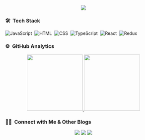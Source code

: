<div align=center>
<img src="https://github.com/gmgmgun/gmgmgun/assets/65591303/e9a0f79a-4240-4ff3-9aa4-c0d48247b661">
</div>

### 🛠 &nbsp;Tech Stack

![JavaScript](https://img.shields.io/badge/-JavaScript-05122A?style=flat&logo=javascript)&nbsp;
![HTML](https://img.shields.io/badge/-HTML-05122A?style=flat&logo=HTML5)&nbsp;
![CSS](https://img.shields.io/badge/-CSS-05122A?style=flat&logo=CSS3&logoColor=1572B6)&nbsp;
![TypeScript](https://img.shields.io/badge/-TypeScript-05122A?style=flat&logo=typescript)&nbsp;
![React](https://img.shields.io/badge/-React-05122A?style=flat&logo=react)&nbsp;
![Redux](https://img.shields.io/badge/-Redux-05122A?style=flat&logo=redux)&nbsp;

### ⚙️ &nbsp;GitHub Analytics

<p align="center">
<a href="https://github.com/gmgmgun">
  <img height="180em" src="https://github-readme-stats-eight-theta.vercel.app/api?username=gmgmgun&show_icons=true&theme=algolia&include_all_commits=true&count_private=true"/>
  <img height="180em" src="https://github-readme-stats-eight-theta.vercel.app/api/top-langs/?username=gmgmgun&layout=compact&langs_count=8&theme=algolia&include_all_commits=true&count_private=true"/>
</a>
</p>
  
  ### 🤝🏻 &nbsp;Connect with Me & Other Blogs

<p align="center">
<a href="mailto:gmgmgun@gmail.com"><img src="https://img.shields.io/badge/-gmgmgun@gmail.com-D14836?style=flat&logo=Gmail&logoColor=white"/></a>
<a href="https://www.instagram.com/gmgmgun/"><img src="https://img.shields.io/badge/-@gmgmgun-E4405F?style=flat&logo=Instagram&logoColor=white"/></a>
<a href="https://www.velog.io/gmgmgun/"><img src="https://img.shields.io/badge/-@gmgmgun-1FBF00?style=flat&logo=Velog&logoColor=white"/></a>
</p>
